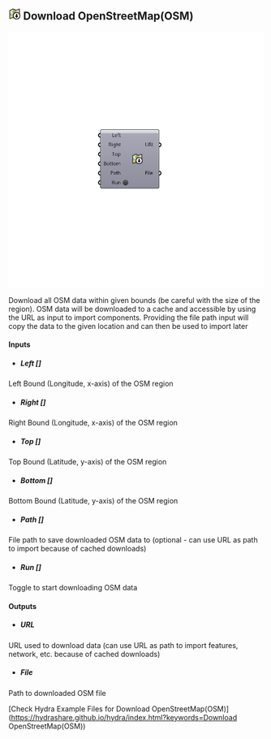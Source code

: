 ## ![](../../images/icons/Download_OpenStreetMap(OSM).png) Download OpenStreetMap(OSM)

![](../../images/components/Download_OpenStreetMap(OSM).png)

Download all OSM data within given bounds (be careful with the size of the region). OSM data will be downloaded to a cache and accessible by using the URL as input to import components. Providing the file path input will copy the data to the given location and can then be used to import later

#### Inputs
* ##### Left []
Left Bound (Longitude, x-axis) of the OSM region
* ##### Right []
Right Bound (Longitude, x-axis) of the OSM region
* ##### Top []
Top Bound (Latitude, y-axis) of the OSM region
* ##### Bottom []
Bottom Bound (Latitude, y-axis) of the OSM region
* ##### Path []
File path to save downloaded OSM data to (optional - can use URL as path to import because of cached downloads)
* ##### Run []
Toggle to start downloading OSM data

#### Outputs
* ##### URL
URL used to download data (can use URL as path to import features, network, etc. because of cached downloads)
* ##### File
Path to downloaded OSM file


[Check Hydra Example Files for Download OpenStreetMap(OSM)](https://hydrashare.github.io/hydra/index.html?keywords=Download OpenStreetMap(OSM))
